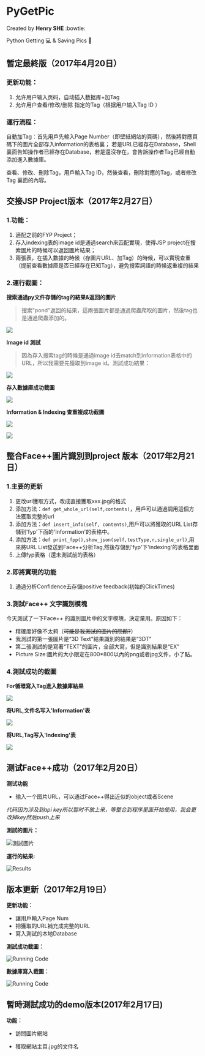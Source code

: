 PyGetPic
====
Created by  **Henry SHE** :bowtie:

Python Getting :computer: &amp; Saving Pics :rice_scene:
## 暂定最終版（2017年4月20日）

### 更新功能：
1. 允许用户输入页码，自动插入数据库+加Tag
2. 允许用户查看/修改/删除 指定的Tag（根据用户输入Tag ID ）

### 運行流程：
自動加Tag：首先用戶先輸入Page Number（即壁紙網站的頁碼），然後將對應頁碼下的圖片全部存入information的表格裏；
若是URL已經存在Database，Shell裏面告知操作者已經存在Database，若是還沒存在，會告訴操作者Tag已經自動添加進入數據庫。

查看、修改、刪除Tag，用戶輸入Tag ID，然後查看，刪除對應的Tag，或者修改Tag 裏面的內容。




## 交接JSP Project版本（2017年2月27日）

### 1.功能：
1. 適配之前的FYP Project；
2. 存入indexing表的image id是通過search來匹配實現，使得JSP project在搜索圖片的時候可以返回圖片結果；
3. 兩張表，在插入數據的時候（存圖片URL、加Tag）的時候，可以實現查重（提前查看數據庫是否已經存在已知Tag），避免搜索詞語的時候返重複的結果

### 2.運行截圖：

**搜索通過py文件存儲的tag的結果&返回的圖片**
> 搜索"pond"返回的結果，這兩張圖片都是通過爬蟲爬取的圖片，然後tag也是通過爬蟲添加的。

![](https://raw.githubusercontent.com/HenrySHE/PyGetPic/master/ScreenShots/2017-2-27_1.png)

**Image id 測試**
> 因為存入搜索tag的時候是通過image id去match到information表格中的URL，所以我需要先獲取到image id。測試成功結果：

![](https://raw.githubusercontent.com/HenrySHE/PyGetPic/master/ScreenShots/2017-2-27_3.png)

**存入數據庫成功截圖**

![](https://raw.githubusercontent.com/HenrySHE/PyGetPic/master/ScreenShots/2017-2-27_4.png)

**Information & Indexing 查重複成功截圖**

![](https://raw.githubusercontent.com/HenrySHE/PyGetPic/master/ScreenShots/2017-2-27_information%E6%9F%A5%E9%87%8D%E6%88%90%E5%8A%9F%E6%88%AA%E5%9B%BE.png)

![](https://github.com/HenrySHE/PyGetPic/blob/master/ScreenShots/2017-2-27_tag%E6%A3%80%E9%AA%8C%E6%88%90%E5%8A%9F.png)


## 整合Face++圖片識別到project 版本（2017年2月21日）

### 1.主要的更新

1. 更改url獲取方式，改成直接獲取xxx.jpg的格式
2. 添加方法：`def get_whole_url(self,contents)`，用戶可以通過調用這個方法獲取完整的url
3. 添加方法：`def insert_info(self, contents)`,用戶可以將獲取的URL List存儲到'fyp'下面的'Information'的表格中。
4. 添加方法：`def print_fpp(),show_json(self,testType,r,single_url)`,用來將URL List發送到Face++分析Tag,然後存儲到'fyp'下'indexing'的表格里面
5. 上傳fyp表格（還未測試前的表格）

### 2.即將實現的功能

1. 通過分析Confidence去存儲positive feedback(初始的ClickTimes)


### 3.測試Face++ 文字識別模塊

今天測試了一下Face++ 的識別圖片中的文字模塊，決定棄用。原因如下：
* 精確度好像不太夠（~~可能是我測試的圖片的問題?~~）
* 我測試的第一張圖片是“3D Text"結果識別的結果是“3DT”
* 第二張測試的是寫著“TEXT”的圖片，全部大寫，但是識別結果是“EX”
* Picture Size:圖片的大小限定在800*800以內的png或者jpg文件，小了點。

### 4.測試成功的截圖

**For循環寫入Tag進入數據庫結果**


![](https://raw.githubusercontent.com/HenrySHE/PyGetPic/master/ScreenShots/2017-2-21_for_loop_Analyzing.png)

**将URL,文件名写入'Information'表**


![](https://raw.githubusercontent.com/HenrySHE/PyGetPic/master/ScreenShots/2017-2-21_%E6%95%B0%E6%8D%AE%E6%8F%92%E5%85%A5%E6%88%90%E5%8A%9F%E4%BB%A3%E7%A0%81.png)

**将URL,Tag写入'Indexing'表**


![](https://raw.githubusercontent.com/HenrySHE/PyGetPic/master/ScreenShots/2017-2-21_%E5%86%99%E5%85%A5%E6%95%B0%E6%8D%AE%E5%BA%93%E6%88%90%E5%8A%9F.png)

## 测试Face++成功（2017年2月20日）
**测试功能**
- 输入一个图片URL，可以通过Face++得出近似的object或者Scene

*代码因为涉及到api key所以暂时不放上来，等整合到程序里面开始使用，我会更改掉key然后push上来*


**測試的圖片：**

![測試圖片](http://s.visitbeijing.com.cn/uploadfile/2015/1127/20151127051010253.jpg)

**運行的結果:**

![Results](https://raw.githubusercontent.com/HenrySHE/PyGetPic/master/ScreenShots/run_fpp_results.png)

## 版本更新（2017年2月19日）
**更新功能：**
- 讓用戶輸入Page Num
- 把獲取的URL補充成完整的URL
- 寫入測試的本地Database

**測試成功截圖：**

![Running Code](https://raw.githubusercontent.com/HenrySHE/PyGetPic/master/ScreenShots/2017-2-19_RunCode.png)

**數據庫寫入截圖：**

![Running Code](https://raw.githubusercontent.com/HenrySHE/PyGetPic/master/ScreenShots/2017-2-19_DB.png)

## 暫時測試成功的demo版本(2017年2月17日)
**功能：**
- 訪問圖片網站

- 獲取網站主頁.jpg的文件名
